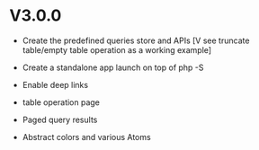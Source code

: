 V3.0.0
======
- Create the predefined queries store and APIs [V see truncate table/empty table operation as a working example]

- Create a standalone app launch on top of php -S
- Enable deep links
- table operation page  
- Paged query results  
- Abstract colors and various Atoms  
